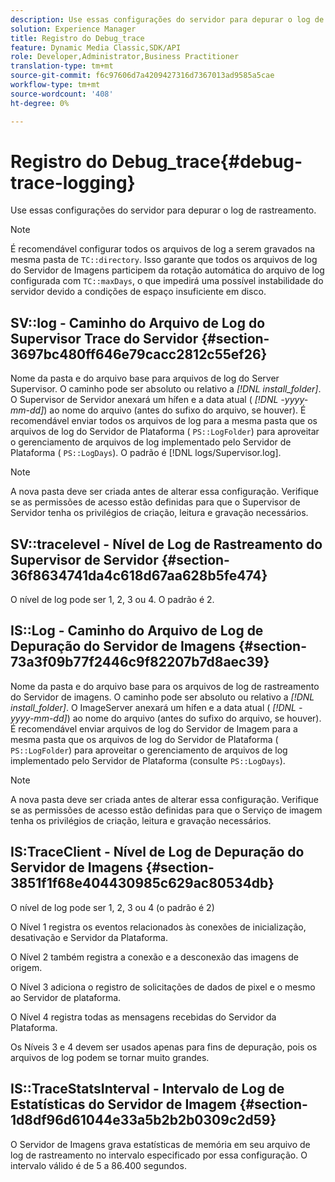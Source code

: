 ```yaml
---
description: Use essas configurações do servidor para depurar o log de rastreamento.
solution: Experience Manager
title: Registro do Debug_trace
feature: Dynamic Media Classic,SDK/API
role: Developer,Administrator,Business Practitioner
translation-type: tm+mt
source-git-commit: f6c97606d7a4209427316d7367013ad9585a5cae
workflow-type: tm+mt
source-wordcount: '408'
ht-degree: 0%

---
```



# Registro do Debug_trace{#debug-trace-logging}

Use essas configurações do servidor para depurar o log de rastreamento.

>[!NOTE]
>
>É recomendável configurar todos os arquivos de log a serem gravados na mesma pasta de `TC::directory`. Isso garante que todos os arquivos de log do Servidor de Imagens participem da rotação automática do arquivo de log configurada com `TC::maxDays`, o que impedirá uma possível instabilidade do servidor devido a condições de espaço insuficiente em disco.

## SV::log - Caminho do Arquivo de Log do Supervisor Trace do Servidor {#section-3697bc480ff646e79cacc2812c55ef26}

Nome da pasta e do arquivo base para arquivos de log do Server Supervisor. O caminho pode ser absoluto ou relativo a *[!DNL install_folder]*. O Supervisor de Servidor anexará um hífen e a data atual ( *[!DNL -yyyy-mm-dd]*) ao nome do arquivo (antes do sufixo do arquivo, se houver). É recomendável enviar todos os arquivos de log para a mesma pasta que os arquivos de log do Servidor de Plataforma ( `PS::LogFolder`) para aproveitar o gerenciamento de arquivos de log implementado pelo Servidor de Plataforma ( `PS::LogDays`). O padrão é [!DNL logs/Supervisor.log].

>[!NOTE]
>
>A nova pasta deve ser criada antes de alterar essa configuração. Verifique se as permissões de acesso estão definidas para que o Supervisor de Servidor tenha os privilégios de criação, leitura e gravação necessários.

## SV::tracelevel - Nível de Log de Rastreamento do Supervisor de Servidor {#section-36f8634741da4c618d67aa628b5fe474}

O nível de log pode ser 1, 2, 3 ou 4. O padrão é 2.

## IS::Log - Caminho do Arquivo de Log de Depuração do Servidor de Imagens {#section-73a3f09b77f2446c9f82207b7d8aec39}

Nome da pasta e do arquivo base para os arquivos de log de rastreamento do Servidor de imagens. O caminho pode ser absoluto ou relativo a *[!DNL install_folder]*. O ImageServer anexará um hífen e a data atual ( *[!DNL -yyyy-mm-dd]*) ao nome do arquivo (antes do sufixo do arquivo, se houver). É recomendável enviar arquivos de log do Servidor de Imagem para a mesma pasta que os arquivos de log do Servidor de Plataforma ( `PS::LogFolder`) para aproveitar o gerenciamento de arquivos de log implementado pelo Servidor de Plataforma (consulte `PS::LogDays`).

>[!NOTE]
>
>A nova pasta deve ser criada antes de alterar essa configuração. Verifique se as permissões de acesso estão definidas para que o Serviço de imagem tenha os privilégios de criação, leitura e gravação necessários.

## IS:TraceClient - Nível de Log de Depuração do Servidor de Imagens {#section-3851f1f68e404430985c629ac80534db}

O nível de log pode ser 1, 2, 3 ou 4 (o padrão é 2)

O Nível 1 registra os eventos relacionados às conexões de inicialização, desativação e Servidor da Plataforma.

O Nível 2 também registra a conexão e a desconexão das imagens de origem.

O Nível 3 adiciona o registro de solicitações de dados de pixel e o mesmo ao Servidor de plataforma.

O Nível 4 registra todas as mensagens recebidas do Servidor da Plataforma.

Os Níveis 3 e 4 devem ser usados apenas para fins de depuração, pois os arquivos de log podem se tornar muito grandes.

## IS::TraceStatsInterval - Intervalo de Log de Estatísticas do Servidor de Imagem {#section-1d8df96d61044e33a5b2b2b0309c2d59}

O Servidor de Imagens grava estatísticas de memória em seu arquivo de log de rastreamento no intervalo especificado por essa configuração. O intervalo válido é de 5 a 86.400 segundos.
